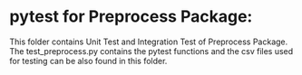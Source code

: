 # pytest for Preprocess Package:

This folder contains Unit Test and Integration Test of Preprocess Package. The test_preprocess.py contains the pytest functions and the csv files used for testing can be also found in this folder.

